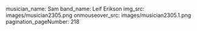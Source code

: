 musician_name: Sam
band_name: Leif Erikson
img_src: images/musician2305.png
onmouseover_src: images/musician2305.1.png
pagination_pageNumber: 218